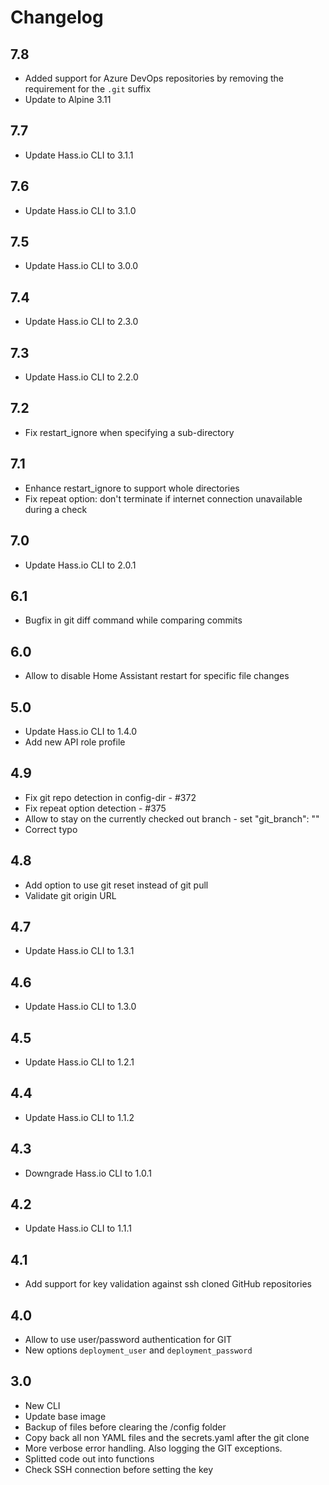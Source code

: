 # Changelog

## 7.8

- Added support for Azure DevOps repositories by removing the requirement for the `.git` suffix
- Update to Alpine 3.11

## 7.7

- Update Hass.io CLI to 3.1.1

## 7.6

- Update Hass.io CLI to 3.1.0

## 7.5

- Update Hass.io CLI to 3.0.0

## 7.4

- Update Hass.io CLI to 2.3.0

## 7.3

- Update Hass.io CLI to 2.2.0

## 7.2

- Fix restart_ignore when specifying a sub-directory

## 7.1

- Enhance restart_ignore to support whole directories
- Fix repeat option: don't terminate if internet connection unavailable during a check

## 7.0

- Update Hass.io CLI to 2.0.1

## 6.1

- Bugfix in git diff command while comparing commits

## 6.0

- Allow to disable Home Assistant restart for specific file changes

## 5.0

- Update Hass.io CLI to 1.4.0
- Add new API role profile

## 4.9

- Fix git repo detection in config-dir - #372
- Fix repeat option detection - #375
- Allow to stay on the currently checked out branch - set "git_branch": ""
- Correct typo

## 4.8

- Add option to use git reset instead of git pull
- Validate git origin URL

## 4.7

- Update Hass.io CLI to 1.3.1

## 4.6

- Update Hass.io CLI to 1.3.0

## 4.5

- Update Hass.io CLI to 1.2.1

## 4.4

- Update Hass.io CLI to 1.1.2

## 4.3

- Downgrade Hass.io CLI to 1.0.1

## 4.2

- Update Hass.io CLI to 1.1.1

## 4.1

- Add support for key validation against ssh cloned GitHub repositories

## 4.0

- Allow to use user/password authentication for GIT
- New options `deployment_user` and `deployment_password`

## 3.0

- New CLI
- Update base image
- Backup of files before clearing the /config folder
- Copy back all non YAML files and the secrets.yaml after the git clone
- More verbose error handling. Also logging the GIT exceptions.
- Splitted code out into functions
- Check SSH connection before setting the key
